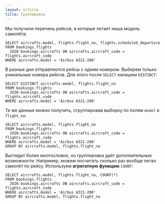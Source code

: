 ```yaml
---
layout: article
title: Группировка
---
```


Мы получили перечень рейсов, в которые летает наша модель самолёта:

    SELECT aircrafts.model, flights.flight_no, flights.scheduled_departure
    FROM bookings.flights
      JOIN bookings.aircrafts ON aircrafts.aircraft_code = flights.aircraft_code
    WHERE aircrafts.model = 'Airbus A321-200'

В разные дни отправляются рейсы с одним номером. Выберем только уникальные номера рейсов. Для этого после `SELECT` напишем `DISTINCT`:

    SELECT DISTINCT aircrafts.model, flights.flight_no
    FROM bookings.flights
      JOIN bookings.aircrafts ON aircrafts.aircraft_code = flights.aircraft_code
    WHERE aircrafts.model = 'Airbus A321-200'

Те же данные можно получить, сгруппировав выборку по полям `model` и `flight_no`:

    SELECT aircrafts.model, flights.flight_no
    FROM bookings.flights
      JOIN bookings.aircrafts ON aircrafts.aircraft_code = flights.aircraft_code
    WHERE aircrafts.model = 'Airbus A321-200'
    GROUP BY aircrafts.model, flights.flight_no

Выглядит более многословно, но группировка даёт дополнительные возможности. Например, можем посчитать сколько раз вообще летал самолёт по рейсу. Используем **агрегатную функцию** `COUNT`:

    SELECT aircrafts.model, flights.flight_no, COUNT(*)
    FROM bookings.flights
      JOIN bookings.aircrafts ON aircrafts.aircraft_code = flights.aircraft_code
    WHERE aircrafts.model = 'Airbus A321-200'
    GROUP BY aircrafts.model, flights.flight_no
